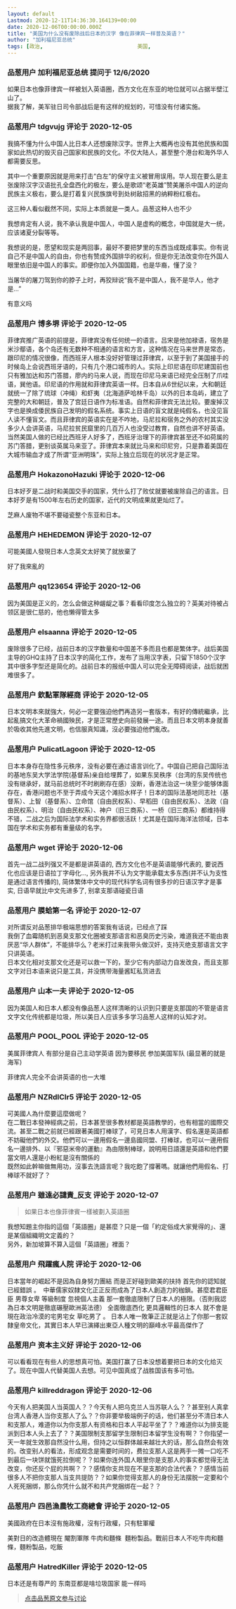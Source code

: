```yaml
---
layout: default
Lastmod: 2020-12-11T14:36:30.164139+00:00
date: 2020-12-06T00:00:00.000Z
title: "美国为什么没有废除战后日本的汉字 像在菲律宾一样普及英语？"
author: "加利福尼亚总统"
tags: [政治,								美国,								日本,								文化]
---
```



### 品葱用户 **加利福尼亚总统** 提问于 12/6/2020
    
如果日本也像菲律宾一样被划入英语圈，西方文化在东亚的地位就可以占据半壁江山了。  
据我了解，美军驻日司令部战后是有这样的规划的，可惜没有付诸实施。
    
                

### 品葱用户 **tdgvujg** 评论于 2020-12-05
        
我搞不懂为什么中国人比日本人还想废除汉字。世界上大概再也没有其他民族和国家如此热切的毁灭自己国家和民族的文化。不仅大陆人，甚至整个港台和海外华人都需要反思。  
  
其中一个重要原因就是用来打击“白左”的保守主义被冒用误用。华人现在要么是主张废除汉字汉语批孔全盘西化的极左，要么是歌颂“老英雄”赞美屠杀中国人的逆向民族主义极右，要么是打着复兴民族旗号到处树敌招黑的纳粹粉红极右。  
  
这三种人看似截然不同，实际上本质就是一类人。品葱这种人也不少  
  
我想肯定有人说，我不承认我是中国人，中国人是虚构的概念，中国就是大一统，应该诸夏分裂等等。  
  
我想说的是，愿望和现实是两回事，最好不要把梦里的东西当成既成事实。你有说自己不是中国人的自由，你也有赞成外国排华的权利，但是你无法改变你在外国人眼里依旧是中国人的事实。即便你加入外国国籍，也是华裔，懂了没？  
  
当屠华的屠刀驾到你的脖子上时，再狡辩说“我不是中国人，我不是华人，他才是...”  
  
有意义吗
        
                

### 品葱用户 **博多堺** 评论于 2020-12-05
        
菲律宾推广英语的前提是，菲律宾没有任何统一的语言。吕宋是他加禄语，宿务是米沙鄢语，各个岛还有无数种不相通的语言和方言，这种情况在马来世界是常态，跟印尼的情况很像，而西班牙人根本没好好管理过菲律宾，以至于到了美国接手的时候岛上会说西班牙语的，只有几个港口城市的人。实际上印尼语在印尼建国前也只有雅加达和苏门答腊，廖内的马来人说，而现在印尼马来语已经完全压制了爪哇语，巽他语。印尼语的作用就和菲律宾英语一样。日本自从6世纪以来，大和朝廷就统一了除了琉球（冲绳）和虾夷（北海道萨哈林千岛）以外的日本岛屿，建立了完整的大和朝廷，普及了宫廷日语作为标准语。自然和菲律宾无法比较。要废掉汉字也是换成倭民族自己发明的假名系统。事实上日语的盲文就是纯假名，也没见盲人读不懂盲文。而且菲律宾的英语实在是不咋地，马尼拉和宿务之外的农村其实没多少人会讲英语，马尼拉贫民窟里的几百万人也没受过教育，自然也讲不好英语。当然美国人做的已经比西班牙人好多了，西班牙治理下的菲律宾甚至还不如荷属的苏门答腊，更别谈英属马来亚了。菲律宾本来就比马来和印尼穷，只是靠着美国在大城市输血才成了所谓“亚洲明珠”，实际上独立后现在的状况才是正常。
        
                

### 品葱用户 **HokazonoHazuki** 评论于 2020-12-06
        
日本好歹是二战时和美国交手的国家，凭什么打了败仗就要被废除自己的语言。日本好歹是有1500年左右历史的国家，近代的文明成果就更灿烂了。  
  
芝麻人废物不堪不要碰瓷整个东亚和日本。
        
                

### 品葱用户 **HEHEDEMON** 评论于 2020-12-07
        
可能美國人發現日本人念英文太好笑了就放棄了  
  
好了我來亂的
        
                

### 品葱用户 **qq123654** 评论于 2020-12-06
        
因为美国是正义的，怎么会做这种龌龊之事？看看印度怎么独立的？英美对待被占领区是很仁慈的，他也懒得管太多
        
                

### 品葱用户 **elsaanna** 评论于 2020-12-05
        
废除很多了已经，战前日本的汉字数量和中国差不多而且也都是繁体字。战后美国主导的GHQ主持了日本汉字的简化工作，发布了当用汉字表，只留下1850个汉字其中很多字型还是简化的。战前日本的报纸中国人可以完全无障碍阅读，战后就困难很多了。
        
                

### 品葱用户 **欽點軍隊經商** 评论于 2020-12-05
        
日本文明本來就強大，何必一定要強迫他們再造另一套版本，有好的傳統繼承，比起亂搞文化大革命禍國殃民，才是正常歷史向前發展一途。而且日本文明本身就善於吸收其他先進文明，也信服真知識，沒必要強迫他們亂改。
        
                

### 品葱用户 **PulicatLagoon** 评论于 2020-12-05
        
日本本身存在隐性多元秩序，没有必要在通过语言训化了。中国自己把自己国际法的基地东吴大学法学院(基督系)亲自给埋葬了，如果东吴秩序（台湾的东吴传统也没有继承好，就马前总统时不时刷刷存在感）没断，香港法治这一块至少能够体面存在，香港问题也不至于弄成今天这个滩招水样子！日本的国际法基地同志社（基督系）、上智（基督系）、立命馆（自由民权系）、早稻田（自由民权系）、法政（自由民权系）、明治（自由民权系）、神户（旧三商系）、一桥（旧三商系）都维持得不错，二战之后为国际法学术和实务界都很活跃！尤其是在国际海洋法领域，日本国在学术和实务都有重量级的名字。
        
                

### 品葱用户 **wget** 评论于 2020-12-06
        
首先一战二战列强又不是都是讲英语的, 西方文化也不是英语能够代表的, 要说西化也应该是日语拉丁字母化..., 另外我并不认为文字能承载太多东西(并不认为支性是通过语言传播的), 简体繁体中文中的现代科学名词有很多抄的日语汉字才是事实, 日语早就比中文先进多了, 别拿支那语碰瓷日语
        
                

### 品葱用户 **膜蛤第一名** 评论于 2020-12-07
        
对所谓反对品葱排华极端思想的答案我有话说，已经点了踩  
我倒了血霉随机到恶臭支那文化圈被支那语言和恶臭历史污染，难道我还不能由衷厌恶“华人群体”，不能排华么？老米打过来我带头做汉奸，支持灭绝支那语言文字只讲英语。  
日本文化相对支那文化还是可以救一下的，至少它有内部动力自发改良，而且支那文字对日本语来说只是工具，并没携带海量酱缸私货进去
        
                

### 品葱用户 **山本一夫** 评论于 2020-12-05
        
因为美国人和日本人都没有像品葱人这样清晰的认识到只要是支那国的不管是语言文字文化传统都是垃圾，所以美日人应该多多学习品葱人这样的认知才对。
        
                

### 品葱用户 **POOL_POOL** 评论于 2020-12-05
        
美属菲律宾人 有部分是自己主动学英语 因为要移民 参加美国军队 (最显著的就是海军)   
  
菲律宾人完全不会讲英语的也一大堆
        
                

### 品葱用户 **NZRdlClr5** 评论于 2020-12-05
        
可美國人為什麼要這麼做呢？  
在二戰日本發神經病之前，日本甚至很多教材都是英語教學的，也有相當的國際交流。甚至二戰之前就已經跟著美國打棒球了，可見日本人用漢字、假名還是英語都不妨礙他們的外交。他們可以一邊用假名一邊島國同盟、打棒球，也可以一邊用假名一邊排外、以『邪惡米帝的運動』為由限制棒球，說明用日語還是英語和他們要當文明人還是小粉紅是沒有關係的  
既然如此幹嘛做無用功，沒事去洗語言呢？我吃飽了撐著嗎。就讓他們用假名、打棒球不就好了？
        
                

### 品葱用户 **雖遠必譴責_反支** 评论于 2020-12-07
        
> 如果日本也像菲律賓一樣被劃入英語圈

  
  
我想知題主你指的這個「英語圈」是甚麼？只是一個「約定俗成大家覺得的」、還是某個組織明文定義的？  
另外，新加坡算不算入這個「英語圈」裡面？
        
                

### 品葱用户 **飛躍瘋人院** 评论于 2020-12-06
        
日本當年的崛起不是因為自身努力團結 而是正好碰到歐美的扶持 首先你的認知就已經錯誤 。  中華儒家奴隸文化正正反而成為了日本人創造力的枷鎖。甚麼君君臣臣 男尊女卑 等級制度 忽視個人主義 那一套徹底限制了日本人的極限。（否則我認為日本文明是徹底碾壓歐洲英法德） 全面徹底西化 更具邏輯性的日本人 就不會是現在政治冷漠的宅男宅女 草吃男了 。 日本人唯一敗筆正正就是沾上了你那一套奴隸皇帝文化，其實日本人早已演繹出東亞人種文明的巔峰水平最高傑作了
        
                

### 品葱用户 **资本主义好** 评论于 2020-12-06
        
可以看看现在有些人的思想真可怕。美国打赢了日本没想着要把日本的文化给灭了。现在中国人代替美国人去想。可见中国真成了战胜国该有多可怕。
        
                

### 品葱用户 **killreddragon** 评论于 2020-12-06
        
今天有人把美国人当英国人？？今天有人把乌克兰人当苏联人么？？甚至别人真拿台湾人香港人当你支那人了么？？你非要举极端例子的话，他们甚至分不清日本人和支那人，难道你以为你支那人有资格和日本人平起平坐了？？难道你以为排支能派到日本人头上去了？？美国限制支那留学生限制日本留学生没有啊？？你指望一天一年就生效那自然没什么用，但持之以恒群体越来越壮大的话，那么自然会有效的。改变别人的看法，形成观念是需要时间的，费拉支那人这是两手一摊一口吃不到最后一块饼就饿死拉倒呢？？如果你连外国人眼里你是支那人的事实都觉得无法改变，你还反个屁的共啊？？？感情你支共现在不是支那的合法代表？？感情当前很多人不把你支那人当支共提防？？如果你觉得支那人的身份无法摆脱一定要和个人死死捆绑，那么你凭什么就不和共产党捆绑在一起？？
        
                

### 品葱用户 **四邑漁農牧工商總會** 评论于 2020-12-05
        
美國政府在日本沒有施政權，沒有行政權，只有駐軍權  
  
美對日的改造體現在 閹割軍隊 牛肉和麵條  麵粉製品。戰前日本人不吃牛肉和麵條，麵粉製品，吃飯
        
                

### 品葱用户 **HatredKiller** 评论于 2020-12-05
        
日本还是有尊严的 东南亚都是啥垃圾国家 能一样吗
        
                





> [点击品葱原文参与讨论](https://pincong.rocks/question/34245)

